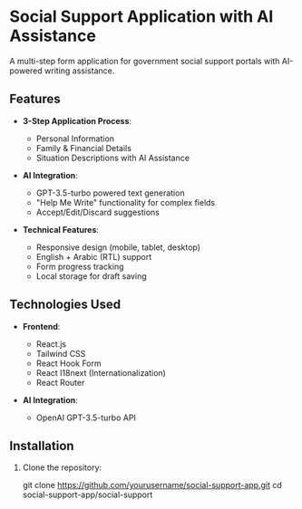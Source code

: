 # Social Support Application with AI Assistance

A multi-step form application for government social support portals with AI-powered writing assistance.

## Features

- **3-Step Application Process**:
  - Personal Information
  - Family & Financial Details
  - Situation Descriptions with AI Assistance

- **AI Integration**:
  - GPT-3.5-turbo powered text generation
  - "Help Me Write" functionality for complex fields
  - Accept/Edit/Discard suggestions

- **Technical Features**:
  - Responsive design (mobile, tablet, desktop)
  - English + Arabic (RTL) support
  - Form progress tracking
  - Local storage for draft saving

## Technologies Used

- **Frontend**:
  - React.js
  - Tailwind CSS
  - React Hook Form
  - React I18next (Internationalization)
  - React Router

- **AI Integration**:
  - OpenAI GPT-3.5-turbo API

## Installation

1. Clone the repository:
 
   git clone https://github.com/yourusername/social-support-app.git
   cd social-support-app/social-support